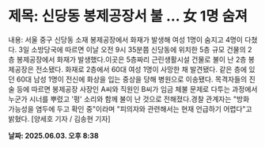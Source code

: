 # **제목: 신당동 봉제공장서 불 … 女 1명 숨져**

  내용: 서울 중구 신당동 소재 봉제공장에서 화재가 발생해 여성 1명이 숨지고 4명이 다쳤다. 3일 소방당국에 따르면 이날 오전 9시 35분쯤 신당동에 위치한 5층 규모 건물의 2층 봉제공장에서 화재가 발생했다.이곳은 5층짜리 근린생활시설 건물로 불이 난 2층 봉제공장은 전소됐다. 화재로 2층에서 60대 여성 1명이 사망한 채 발견됐다. 같은 층에 있던 60대 남성 1명이 전신에 화상을 입는 중상을 당해 병원으로 이송됐다. 목격자들의 진술 등에 따르면 봉제공장 사장인 A씨와 직원인 B씨가 임금 체불 문제로 다투는 과정에서 누군가 시너를 뿌렸고 '펑' 소리와 함께 불이 난 것으로 전해졌다.경찰 관계자는 "방화 가능성을 염두에 두고 확인 중"이라며 "피의자와 관련해서는 현재 언급하기 어렵다"고 밝혔다. [양세호 기자 / 김송현 기자]

  **날짜: 2025.06.03. 오후 8:38**